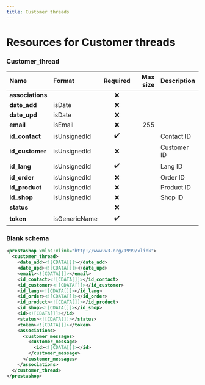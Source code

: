 ```yaml
---
title: Customer threads
---
```


# Resources for Customer threads

### Customer_thread

|       Name       |    Format     | Required | Max size | Description |
| :--------------- | :------------ | :------: | -------: | :---------- |
| **associations** |               | ❌        |          |             |
| **date_add**     | isDate        | ❌        |          |             |
| **date_upd**     | isDate        | ❌        |          |             |
| **email**        | isEmail       | ❌        | 255      |             |
| **id_contact**   | isUnsignedId  | ✔️       |          | Contact ID  |
| **id_customer**  | isUnsignedId  | ❌        |          | Customer ID |
| **id_lang**      | isUnsignedId  | ✔️       |          | Lang ID     |
| **id_order**     | isUnsignedId  | ❌        |          | Order ID    |
| **id_product**   | isUnsignedId  | ❌        |          | Product ID  |
| **id_shop**      | isUnsignedId  | ❌        |          | Shop ID     |
| **status**       |               | ❌        |          |             |
| **token**        | isGenericName | ✔️       |          |             |


### Blank schema

```xml
<prestashop xmlns:xlink="http://www.w3.org/1999/xlink">
  <customer_thread>
    <date_add><![CDATA[]]></date_add>
    <date_upd><![CDATA[]]></date_upd>
    <email><![CDATA[]]></email>
    <id_contact><![CDATA[]]></id_contact>
    <id_customer><![CDATA[]]></id_customer>
    <id_lang><![CDATA[]]></id_lang>
    <id_order><![CDATA[]]></id_order>
    <id_product><![CDATA[]]></id_product>
    <id_shop><![CDATA[]]></id_shop>
    <id><![CDATA[]]></id>
    <status><![CDATA[]]></status>
    <token><![CDATA[]]></token>
    <associations>
      <customer_messages>
        <customer_message>
          <id><![CDATA[]]></id>
        </customer_message>
      </customer_messages>
    </associations>
  </customer_thread>
</prestashop>
```

